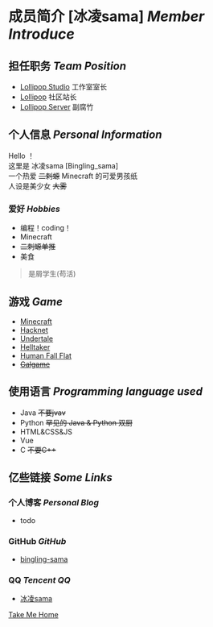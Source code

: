 # 成员简介 [冰凌sama] *Member Introduce*

## 担任职务 *Team Position*

- [Lollipop Studio](/) 工作室室长
- [Lollipop]() 社区站长
- [Lollipop Server]() 副腐竹

## 个人信息 *Personal Information*

Hello ！   
这里是 冰凌sama [Bingling_sama]    
一个热爱 ~~二刺螈~~ Minecraft 的可爱男孩纸   
人设是美少女 ~~大雾~~   

### 爱好 *Hobbies* 
- 编程！coding！
- Minecraft
- ~~二刺螈单推~~
- 美食

> 是屑学生(苟活)


## 游戏 *Game*
- [Minecraft](https://minecraft.net)
- [Hacknet](https://store.steampowered.com/app/365450/Hacknet)
- [Undertale](https://store.steampowered.com/app/391540/Undertale)
- [Helltaker](https://store.steampowered.com/app/1289310/Helltaker)
- [Human Fall Flat](https://store.steampowered.com/app/477160/__Human_Fall_Flat)
- ~~[Galgame](bushi)~~


## 使用语言 *Programming language used*

- Java ~~不要jvav~~
- Python ~~罕见的 Java & Python 双厨~~
- HTML&CSS&JS
- Vue
- C ~~不要C++~~

## 亿些链接 *Some Links*

### 个人博客 *Personal Blog*

- todo

### GitHub *GitHub*

- [bingling-sama](https://github.com/bingling-sama/)

### QQ *Tencent QQ*

- [冰凌sama](http://wpa.qq.com/msgrd?v=3&uin=2082152212&site=qq&menu=yes)

[Take Me Home](/)